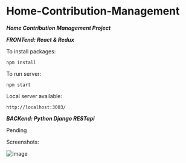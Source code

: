 # Home-Contribution-Management

**_Home Contribution Management Project_**

**_FRONTend: React & Redux_**

To install packages:

```shell script
npm install
```

To run server:

```shell script
npm start
```

Local server available:

```shell script
http://localhost:3003/
```

**_BACKend: Python Django RESTapi_**

Pending

Screenshots:

![image](https://user-images.githubusercontent.com/68423391/169182333-f00b01c9-cf51-4366-8c16-c697f129881f.png)
